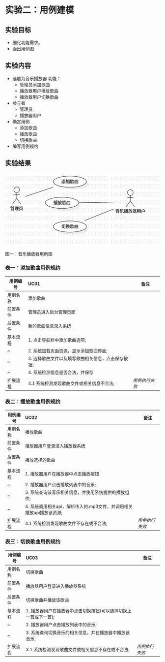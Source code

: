 # 实验二：用例建模

## 实验目标
 + 细化功能需求。
 + 画出用例图

## 实验内容
+ 选题为音乐播放器
    功能：
    + 管理员添加歌曲
    + 播放器用户播放歌曲
    + 播放器用户切换歌曲
+ 参与者
    + 管理员
    + 播放器用户
+ 确定用例
    + 添加歌曲
    + 播放歌曲
    + 切换歌曲
+ 编写用例规约

## 实验结果

![图一](./img/useCase3.jpg)

图一：音乐播放器用例图


### 表一：添加歌曲用例规约

用例编号 | UC01 | 备注
-|:-|-
用例名称|添加歌曲|
前置条件| 管理员进入后台管理页面 |
后置条件| 新的歌曲信息录入系统 | 
基本流程| 1. 点击导航栏中添加歌曲选项; |
~| 2. 系统加载页面资源，显示添加歌曲界面; |
~| 3. 选择歌曲文件以及填写歌曲相关信息，点击保存按钮; |
~| 4. 系统检测信息是否合法，并保存 |
扩展流程| 4.1 系统检测发现歌曲文件或相关信息不合法; |*用例执行失败*


### 表二：播放歌曲用例规约

用例编号 | UC02 | 备注
-|:-|-
用例名称|播放歌曲|
前置条件| 播放器用户登录进入播放器系统 |
后置条件| 播放选择的歌曲 | 
基本流程| 1. 播放器用户在播放器中点击播放按钮| 
~| 2. 播放器用户点击播放列表中的音乐; |
~| 3. 系统查询该音乐相关信息，并使用系统提供的播放组件;|
~| 4. 系统调用相关api，解析传入的.mp3文件，并调用相关播放api播放该资源; |
扩展流程| 4.1 系统检测发现歌曲文件不存在或不合法; |*用例执行失败*

### 表三：切换歌曲用例规约

用例编号 | UC03 | 备注
-|:-|-
用例名称|切换歌曲|
前置条件| 播放器用户登录进入播放器系统 |
后置条件| 切换歌曲并播放该歌曲 | 
基本流程| 1. 播放器用户在播放器中点击切换按钮(可以选择切换上一首或下一首); |
~| 2. 播放器用户点击播放列表中的音乐; |
~| 3. 系统查询切换音乐的相关信息，并在播放器中播放该音乐; |
扩展流程| 3.1 系统检测发现歌曲文件或相关信息不存在或不合法; |*用例执行失败*
